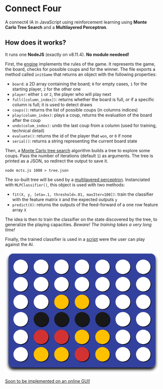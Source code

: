 # Connect Four

A connect4 IA in JavaScript using reinforcement learning using **Monte Carlo Tree Search** and a **Multilayered Perceptron**.

## How does it works?

It runs one **NodeJS** (exactly on v8.11.4). **No module needeed!**

First, the [engine](engine.js) implements the rules of the game. It represents the game, the board, checks for possible coups and for the winner. The file exports a method called `initGame` that returns an object with the following properties:

 - `board`: a 2D array containing the board; `0` for empty cases, `1` for the starting player, `2` for the other one
 - `player`: either `1` or `2`, the player who will play next
 - `full([column_index])`: returns whether the board is full, or if a specific column is full; it is used to detect draws
 - `coups()`: returns the list of possible coups (in columns indices)
 - `play(column_index)`: plays a coup, returns the evaluation of the board after the coup
 - `undo(colum_index)`: undo the last coup from a column (used for training, technical detail)
 - `evaluate()`: returns the id of the player that `won`, or `0` if none
 - `serial()`: returns a string representing the current board state

Then, a [Monte Carlo tree search](mcts.js) algorithm builds a tree to explore some coups. Pass the number of iterations (default `1`) as arguments. The tree is printed as a JSON, so redirect the output to save it.

```
node mcts.js 1000 > tree.json
```

The so-built tree will be used by a [multilayered perceptron](learn.js). Instanciated with `MLPClassifier()`, this object is used with two methods:

 - `fit(X, y, [eta=.1, threshold=.01, maxIter=100])`: train the classifier with the feature matrix `X` and the expected outputs `y`
 - `predict(X)`: returns the outputs of the feed-forward of a one row feature array `X`

The idea is then to train the classifier on the state discovered by the tree, to generalize the playing capacities. *Beware! The training takes a very long time!*

Finally, the trained classifier is used in a [script](play.js) were the user can play against the AI.

[![](game.png)](http://yohan.chalier.fr/games/connect4/)

[Soon to be implemented on an online GUI!](http://yohan.chalier.fr/games/connect4/)
